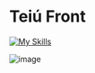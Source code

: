 # Teiú Front
[![My Skills](https://skillicons.dev/icons?i=angular,tailwind)](https://skillicons.dev)

![image](https://github.com/user-attachments/assets/1a129882-b428-4dea-ad84-b29b44873cdd)